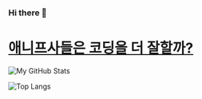 ### Hi there 👋

# [애니프사들은 코딩을 더 잘할까?](https://www.youtube.com/watch?v=iddwmz_2nzo&ab_channel=%EC%BD%94%EB%94%A9%EC%95%A0%ED%94%8C&t=356)

<!--
**imsang27/imsang27** is a ✨ _special_ ✨ repository because its `README.md` (this file) appears on your GitHub profile.

Here are some ideas to get you started:

- 🔭 I’m currently working on ...
- 🌱 I’m currently learning ...
- 👯 I’m looking to collaborate on ...
- 🤔 I’m looking for help with ...
- 💬 Ask me about ...
- 📫 How to reach me: ...
- 😄 Pronouns: ...
- ⚡ Fun fact: ...
-->

![My GitHub Stats](https://github-readme-stats.vercel.app/api?username=imsang27&show_icons=true&theme=ambient_gradient)

![Top Langs](https://github-readme-stats.vercel.app/api/top-langs/?username=imsang27)
